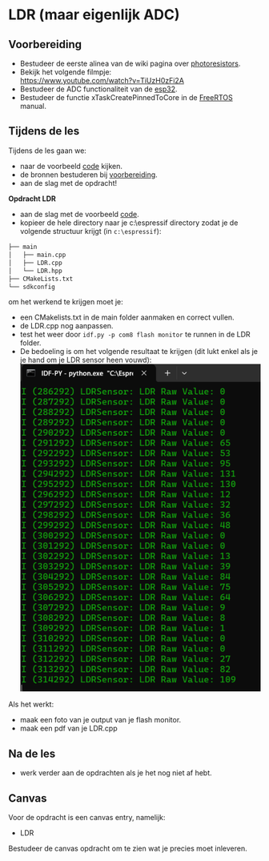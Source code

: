 # LDR (maar eigenlijk ADC)

## Voorbereiding
- Bestudeer de eerste alinea van de wiki pagina over [photoresistors](https://en.wikipedia.org/wiki/Photoresistor).
- Bekijk het volgende filmpje:  
    https://www.youtube.com/watch?v=TiUzH0zFi2A
- Bestudeer de ADC functionaliteit van de [esp32](https://docs.espressif.com/projects/esp-idf/en/v4.1.1/api-reference/peripherals/adc.html).
- Bestudeer de functie xTaskCreatePinnedToCore in de [FreeRTOS](https://docs.espressif.com/projects/esp-idf/en/v4.3/esp32/api-reference/system/freertos.html) manual.

## Tijdens de les
Tijdens de les gaan we:
- naar de voorbeeld [code](../../software/CYD/LDR/) kijken. 
- de bronnen bestuderen bij [voorbereiding](#Voorbereiding). 
- aan de slag met de opdracht! 

**Opdracht LDR**
- aan de slag met de voorbeeld [code](../../software/CYD/LDR/).
- kopieer de hele directory naar je c:\espressif directory zodat je de volgende structuur krijgt (in ```c:\espressif```):
```
├── main
│   ├── main.cpp
│   ├── LDR.cpp
│   └── LDR.hpp
├── CMakeLists.txt
└── sdkconfig                
```

om het werkend te krijgen moet je:
- een CMakelists.txt in de main folder aanmaken en correct vullen.
- de LDR.cpp nog aanpassen. 
- test het weer door ```idf.py -p com8 flash monitor``` te runnen in de LDR folder. 
- De bedoeling is om het volgende resultaat te krijgen (dit lukt enkel als je je hand om je LDR sensor heen vouwd): 
![LDR output](./images/output_ldr.png)

Als het werkt:
- maak een foto van je output van je flash monitor.
- maak een pdf van je LDR.cpp

## Na de les
- werk verder aan de opdrachten als je het nog niet af hebt. 

## Canvas

Voor de opdracht is een canvas entry, namelijk:
- LDR

Bestudeer de canvas opdracht om te zien wat je precies moet inleveren. 


